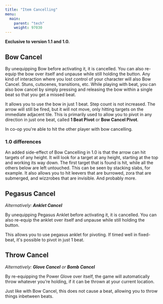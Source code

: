 ```yaml
---
title: "Item Cancelling"
menu:
  main:
    parent: "tech"
    weight: 97030
---
```


**Exclusive to version 1.1 and 1.0.**

## Bow Cancel

By unequipping Bow before activating it, it is cancelled.
You can also re-equip the bow over itself and unpause while still holding the button.
Any kind of interaction where you lost control of your character will also Bow Cancel. Stuns, cutscenes, transitions, etc.
While playing with beat, you can also bow cancel by simply pressing and releasing the bow within a single beat so that you get a missed beat.

It allows you to use the bow in just 1 beat. Step count is not increased.
The arrow will still be fired, but it will not move, only hitting targets on the immediate adjacent tile.
This is primarily used to allow you to pivot in any direction in just one beat, called **1 Beat Pivot** or **Bow Cancel Pivot**.

In co-op you're able to hit the other player with bow cancelling.

### 1.0 differences

An added side-effect of Bow Cancelling in 1.0 is that the arrow can hit targets of any height.
It will look for a target at any height, starting at the top and working its way down.
The first target that is found is hit, while all the others below are left untouched. This can be seen by stacking slabs, for example.
It also allows you to hit leevers that are burrowed, zora that are submerged, and wizzrobes that are invisible. And probably more.

## Pegasus Cancel
_Alternatively: **Anklet Cancel**_

By unequipping Pegasus Anklet before activating it, it is cancelled.
You can also re-equip the anklet over itself and unpause while still holding the button.

This allows you to use pegasus anklet for pivoting.
If timed well in fixed-beat, it's possible to pivot in just 1 beat.



## Throw Cancel
_Alternatively: **Glove Cancel** or **Bomb Cancel**_

By re-equipping the Power Glove over itself, the game will automatically throw whatever you’re holding, if it can be thrown at your current location.

Just like with Bow Cancel, this does not cause a beat, allowing you to throw things inbetween beats.
